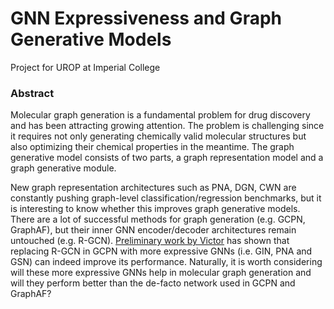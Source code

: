 # GNN Expressiveness and Graph Generative Models
Project for UROP at Imperial College

### Abstract
Molecular graph generation is a fundamental problem for drug discovery and has been attracting growing attention. The problem is challenging since it requires not only generating chemically valid molecular structures but also optimizing their chemical properties in the meantime. The graph generative model consists of two parts, a graph representation model and a graph generative module.

New graph representation architectures such as PNA, DGN, CWN are constantly pushing graph-level classification/regression benchmarks, but it is interesting to know whether this improves graph generative models. There are a lot of successful methods for graph generation (e.g. GCPN, GraphAF), but their inner GNN encoder/decoder architectures remain untouched (e.g. R-GCN). [Preliminary work by Victor](https://github.com/VictorZXY/expressive-graph-gen) has shown that replacing R-GCN in GCPN with more expressive GNNs (i.e. GIN, PNA and GSN) can indeed improve its performance. Naturally, it is worth considering will these more expressive GNNs help in molecular graph generation and will they perform better than the de-facto network used in GCPN and GraphAF?
